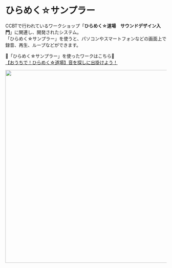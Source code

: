 # ひらめく☆サンプラー  
CCBTで行われているワークショップ「**ひらめく☆道場　サウンドデザイン入門**」に関連し、開発されたシステム。  
「ひらめく☆サンプラー」を使うと、パソコンやスマートフォンなどの画面上で録音、再生、ループなどができます。  

🔽「ひらめく☆サンプラー」を使ったワークはこちら🔽  
[【おうちで！ひらめく☆道場】音を探しに出掛けよう！](https://ccbt.rekibun.or.jp/research-notes/hirameku-dojo-sounddesign1)

<img src="https://github.com/user-attachments/assets/75f6ea16-9248-4586-a417-d515fdca5d17" width="600px">
